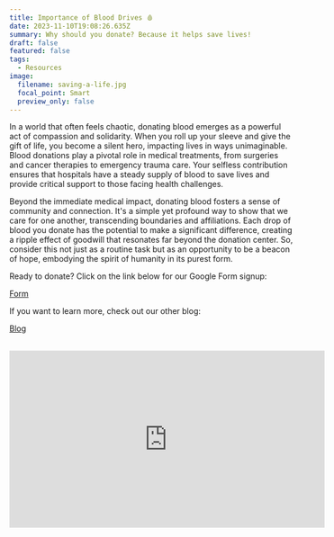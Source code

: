 ```yaml
---
title: Importance of Blood Drives 🩸
date: 2023-11-10T19:08:26.635Z
summary: Why should you donate? Because it helps save lives!
draft: false
featured: false
tags:
  - Resources
image:
  filename: saving-a-life.jpg
  focal_point: Smart
  preview_only: false
---
```

In a world that often feels chaotic, donating blood emerges as a powerful act of compassion and solidarity. When you roll up your sleeve and give the gift of life, you become a silent hero, impacting lives in ways unimaginable. Blood donations play a pivotal role in medical treatments, from surgeries and cancer therapies to emergency trauma care. Your selfless contribution ensures that hospitals have a steady supply of blood to save lives and provide critical support to those facing health challenges.

Beyond the immediate medical impact, donating blood fosters a sense of community and connection. It's a simple yet profound way to show that we care for one another, transcending boundaries and affiliations. Each drop of blood you donate has the potential to make a significant difference, creating a ripple effect of goodwill that resonates far beyond the donation center. So, consider this not just as a routine task but as an opportunity to be a beacon of hope, embodying the spirit of humanity in its purest form.

Ready to donate? Click on the link below for our Google Form signup:

[Form](https://docs.google.com/forms/d/e/1FAIpQLSfMAssBKPDTrmjtrzYzh7P41FzrHvB_iBCaxB45kUlCf9_qAQ/viewform?usp=sf_link)

If you want to learn more, check out our other blog:

[Blog](talk/marionville-blood-drive-spring/)

<br>

<iframe width="560" height="315" src="https://www.youtube.com/embed/kp7fQEetBAM?si=AfhqKYjX7osdrFQT" title="YouTube video player" frameborder="0" allow="accelerometer; autoplay; clipboard-write; encrypted-media; gyroscope; picture-in-picture; web-share" allowfullscreen></iframe>